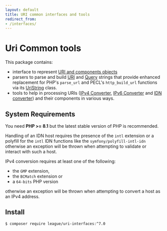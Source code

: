 ```yaml
---
layout: default
title: URI common interfaces and tools
redirect_from:
- /interfaces/
---
```


Uri Common tools
=======

This package contains:

- interface to represent [URI and components objects](/interfaces/7.0/contracts/)
- parsers to parse and build [URI](/interfaces/7.0/uri-parser-builder/) and [Query](/interfaces/7.0/query-parser-builder/) strings that provide enhanced replacement for PHP's `parse_url` and PECL's `http_build_url` functions via its [UriString](/uri/7.0/parser-builder) class.
- tools to help in processing URIs ([IPv4 Converter](/interfaces/7.0/ipv4/), [IPv6 Converter](/interfaces/7.0/ipv6/)  and [IDN converter](/interfaces/7.0/idn/)) and their components in various ways.

System Requirements
-------

You need **PHP >= 8.1** but the latest stable version of PHP is recommended.

Handling of an IDN host requires the presence of the `intl`
extension or a polyfill for the `intl` IDN functions like the
`symfony/polyfill-intl-idn` otherwise an exception will be thrown
when attempting to validate or interact with such a host.

IPv4 conversion requires at least one of the following:

- the `GMP` extension,
- the `BCMatch` extension or
- a `64-bits` PHP version

otherwise an exception will be thrown when attempting to convert a host
as an IPv4 address.

Install
--------

```
$ composer require league/uri-interfaces:^7.0
```
